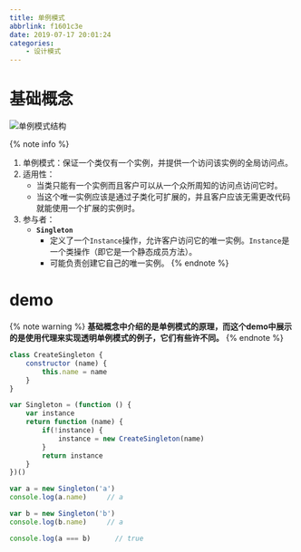 ```yaml
---
title: 单例模式
abbrlink: f1601c3e
date: 2019-07-17 20:01:24
categories:
    - 设计模式
---
```


# 基础概念

![单例模式结构](https://blog-images-1258719270.cos.ap-shanghai.myqcloud.com/%E8%AE%BE%E8%AE%A1%E6%A8%A1%E5%BC%8F/%E5%8D%95%E4%BE%8B%E6%A8%A1%E5%BC%8F/%E5%8D%95%E4%BE%8B%E6%A8%A1%E5%BC%8F%E7%BB%93%E6%9E%84.png)

{% note info %}
1. 单例模式：保证一个类仅有一个实例，并提供一个访问该实例的全局访问点。
2. 适用性：
    - 当类只能有一个实例而且客户可以从一个众所周知的访问点访问它时。
    - 当这个唯一实例应该是通过子类化可扩展的，并且客户应该无需更改代码就能使用一个扩展的实例时。
3. 参与者：
    - **`Singleton`**
        - 定义了一个`Instance`操作，允许客户访问它的唯一实例。`Instance`是一个类操作（即它是一个静态成员方法）。
        - 可能负责创建它自己的唯一实例。
{% endnote %}

# demo

{% note warning %}
**基础概念中介绍的是单例模式的原理，而这个demo中展示的是使用代理来实现透明单例模式的例子，它们有些许不同。**
{% endnote %}

```js
class CreateSingleton {
    constructor (name) {
        this.name = name
    }
}

var Singleton = (function () {
    var instance
    return function (name) {
        if(!instance) {
            instance = new CreateSingleton(name)
        }
        return instance
    }
})()

var a = new Singleton('a')
console.log(a.name)     // a

var b = new Singleton('b')
console.log(b.name)     // a

console.log(a === b)      // true
```
